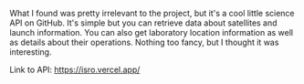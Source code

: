 What I found was pretty irrelevant to the project, but it's a cool little science API on GitHub. It's simple but you can retrieve data about satellites and launch information. You can also get laboratory location information as well as details about their operations. Nothing too fancy, but I thought it was interesting.

Link to API: https://isro.vercel.app/

